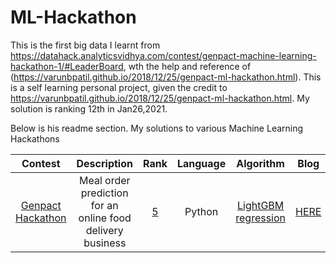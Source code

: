 # ML-Hackathon
This is the first big data I learnt from https://datahack.analyticsvidhya.com/contest/genpact-machine-learning-hackathon-1/#LeaderBoard,
wth the help and reference of (https://varunbpatil.github.io/2018/12/25/genpact-ml-hackathon.html). This is a self learning personal project,
given the credit to https://varunbpatil.github.io/2018/12/25/genpact-ml-hackathon.html. My solution is ranking 12th in Jan26,2021. 


Below is his readme section.
My solutions to various Machine Learning Hackathons



| Contest | Description | Rank | Language | Algorithm | Blog  |
| :-----: | :---------: | :--: | :------: | :-------: | :---: |
| [Genpact Hackathon](https://datahack.analyticsvidhya.com/contest/genpact-machine-learning-hackathon/pvt_lb) | Meal order prediction for an online food delivery business | [5](https://datahack.analyticsvidhya.com/contest/genpact-machine-learning-hackathon/pvt_lb) | Python | [LightGBM regression](https://lightgbm.readthedocs.io/en/latest/) | [HERE](https://varunbpatil.github.io/2018/12/25/genpact-ml-hackathon.html) |
